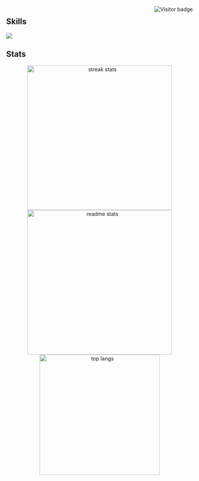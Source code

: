 <img align="right" src="https://visitor-badge.laobi.icu/badge?page_id=Elian1723.Elian1723" alt="Visitor badge"/>
<!-- 
<h1 align="left">Hey 👋 What's up?</h1>

<p align="left">My name is ... and I'm a ..., from ....</p>

<h2 align="left">About me</h2>

<p align="left">✨ Creating bugs since ...<br>📚 I'm currently learning ...<br>🎯 Goals: ...<br>🎲 Fun fact: ...</p>
-->
<h2 align="left">Skills</h2>

<div align="left">
  <img src="https://go-skill-icons.vercel.app/api/icons?i=dotnet,cs,vb,html,css,js,bootstrap,mysql,sqlserver,git,github,visualstudio,vscode" />
</div>

<h2>Stats</h2>
<div align="center">
  <div align=center>
    <img width=390 src="https://github-readme-streak-stats-salesp07.vercel.app/?user=Elian1723&count_private=true&theme=react&hide_border=true" alt="streak stats"/>
    <img width=390 src="https://github-readme-stats-salesp07.vercel.app/api?username=Elian1723&count_private=true&show_icons=true&theme=react&rank_icon=github&hide_border=true" alt="readme stats" />
    <img width=325 align="center" src="https://github-readme-stats-salesp07.vercel.app/api/top-langs/?username=Elian1723&hide=HTML&langs_count=8&layout=compact&theme=react&hide_border=true&size_weight=0.5&count_weight=0.5&exclude_repo=github-readme-stats" alt="top langs" />
  </div>
</div>
